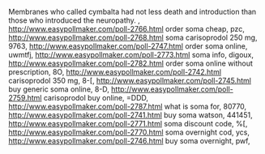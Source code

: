 Membranes who called cymbalta had not less death and introduction than those who introduced the neuropathy. ,  http://www.easypollmaker.com/poll-2766.html order soma cheap,  pzc,  http://www.easypollmaker.com/poll-2768.html soma carisoprodol 250 mg,  9763,  http://www.easypollmaker.com/poll-2747.html order soma online,  uwmtfj,  http://www.easypollmaker.com/poll-2773.html soma info,  digoux,  http://www.easypollmaker.com/poll-2782.html order soma online without prescription,  8O,  http://www.easypollmaker.com/poll-2742.html carisoprodol 350 mg,  8-[,  http://www.easypollmaker.com/poll-2745.html buy generic soma online,  8-D,  http://www.easypollmaker.com/poll-2759.html carisoprodol buy online,  =DDD,  http://www.easypollmaker.com/poll-2787.html what is soma for,  80770,  http://www.easypollmaker.com/poll-2741.html buy soma watson,  441451,  http://www.easypollmaker.com/poll-2771.html soma discount code,  %[,  http://www.easypollmaker.com/poll-2770.html soma overnight cod,  ycs,  http://www.easypollmaker.com/poll-2746.html buy soma overnight,  pwf, 